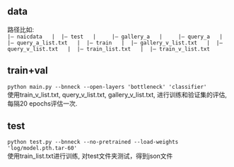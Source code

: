 ## data
路径比如:   
`
|— naicdata  
|  |— test  
|     |— gallery_a  
|     |— query_a  
|     |— query_a_list.txt  
|  |— train  
|  |— gallery_v_list.txt  
|  |— query_v_list.txt  
|  |— train_list.txt  
|  |— train_v_list.txt  
`

## train+val
`python main.py --bnneck --open-layers 'bottleneck' 'classifier'`   
使用train_v_list.txt, query_v_list.txt, gallery_v_list.txt, 进行训练和验证集的评估, 每隔20 epochs评估一次.

## test
`python test.py --bnneck --no-pretrained --load-weights 'log/model.pth.tar-60'`   
使用train_list.txt进行训练, 对test文件夹测试，得到json文件

